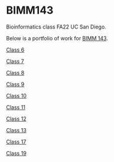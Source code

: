 # BIMM143
Bioinformatics class FA22 UC San Diego.

Below is a portfolio of work for [BIMM 143](https://bioboot.github.io/bimm143_F22/).

[Class 6](https://zavier2249.github.io/BIMM143/class06.pdf)

[Class 7](https://zavier2249.github.io/BIMM143/class07.pdf)

[Class 8](https://zavier2249.github.io/BIMM143/class08.pdf)

[Class 9](https://zavier2249.github.io/BIMM143/class09.pdf)

[Class 10](https://zavier2249.github.io/BIMM143/class10.pdf)

[Class 11](https://zavier2249.github.io/BIMM143/class11.pdf)

[Class 12](https://zavier2249.github.io/BIMM143/class12.pdf)

[Class 13](https://zavier2249.github.io/BIMM143/class13.pdf)

[Class 17](https://zavier2249.github.io/BIMM143/class17.pdf)

[Class 19](https://zavier2249.github.io/BIMM143/class19.pdf)
